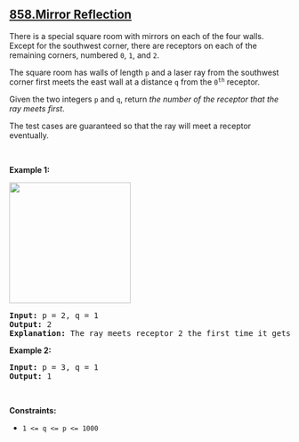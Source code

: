 ## [858.Mirror Reflection](https://leetcode.com/problems/mirror-reflection/)
<p>There is a special square room with mirrors on each of the four walls. Except for the southwest corner, there are receptors on each of the remaining corners, numbered <code>0</code>, <code>1</code>, and <code>2</code>.</p>

<p>The square room has walls of length <code>p</code>&nbsp;and a laser ray from the southwest corner first meets the east wall at a distance <code>q</code> from the <code>0<sup>th</sup></code> receptor.</p>

<p>Given the two integers <code>p</code> and <code>q</code>, return <em>the number of the receptor that the ray meets first</em>.</p>

<p>The test cases are guaranteed so that the ray will meet a receptor eventually.</p>

<p>&nbsp;</p>
<p><strong class="example">Example 1:</strong></p>
<img alt="" src="https://s3-lc-upload.s3.amazonaws.com/uploads/2018/06/18/reflection.png" style="width: 218px; height: 217px;" />
<pre>
<strong>Input:</strong> p = 2, q = 1
<strong>Output:</strong> 2
<strong>Explanation:</strong> The ray meets receptor 2 the first time it gets reflected back to the left wall.
</pre>

<p><strong class="example">Example 2:</strong></p>

<pre>
<strong>Input:</strong> p = 3, q = 1
<strong>Output:</strong> 1
</pre>

<p>&nbsp;</p>
<p><strong>Constraints:</strong></p>

<ul>
	<li><code>1 &lt;= q &lt;= p &lt;= 1000</code></li>
</ul>
